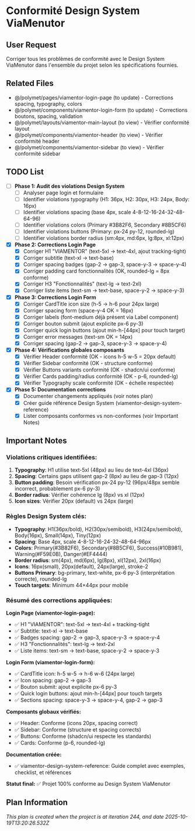 # Conformité Design System ViaMenutor

## User Request
Corriger tous les problèmes de conformité avec le Design System ViaMenutor dans l'ensemble du projet selon les spécifications fournies.

## Related Files
- @/polymet/pages/viamentor-login-page (to update) - Corrections spacing, typography, colors
- @/polymet/components/viamentor-login-form (to update) - Corrections boutons, spacing, validation
- @/polymet/layouts/viamentor-main-layout (to view) - Vérifier conformité layout
- @/polymet/components/viamentor-header (to view) - Vérifier conformité header
- @/polymet/components/viamentor-sidebar (to view) - Vérifier conformité sidebar

## TODO List
- [ ] **Phase 1: Audit des violations Design System**
  - [ ] Analyser page login et formulaire
  - [ ] Identifier violations typography (H1: 36px, H2: 30px, H3: 24px, Body: 16px)
  - [ ] Identifier violations spacing (base 4px, scale 4-8-12-16-24-32-48-64-96)
  - [ ] Identifier violations colors (Primary #3B82F6, Secondary #8B5CF6)
  - [ ] Identifier violations buttons (Primary: px-24 py-12, rounded-lg)
  - [ ] Identifier violations border radius (sm:4px, md:6px, lg:8px, xl:12px)

- [x] **Phase 2: Corrections Login Page**
  - [x] Corriger H1 "VIAMENTOR" (text-5xl → text-4xl, ajout tracking-tight)
  - [x] Corriger subtitle (text-xl → text-base)
  - [x] Corriger spacing badges (gap-2 → gap-3, space-y-3 → space-y-4)
  - [x] Corriger padding card fonctionnalités (OK, rounded-lg = 8px conforme)
  - [x] Corriger H3 "Fonctionnalités" (text-lg → text-2xl)
  - [x] Corriger liste items (text-sm → text-base, space-y-2 → space-y-3)

- [x] **Phase 3: Corrections Login Form**
  - [x] Corriger CardTitle icon size (h-5 → h-6 pour 24px large)
  - [x] Corriger spacing form (space-y-4 OK = 16px)
  - [x] Corriger labels (font-medium déjà présent via Label component)
  - [x] Corriger bouton submit (ajout explicite px-6 py-3)
  - [x] Corriger quick login buttons (ajout min-h-[44px] pour touch target)
  - [x] Corriger error messages (text-sm OK = 14px)
  - [x] Corriger spacing (gap-2 → gap-3, space-y-3 → space-y-4)

- [x] **Phase 4: Vérifications globales composants**
  - [x] Vérifier Header conformité (OK - icons h-5 w-5 = 20px default)
  - [x] Vérifier Sidebar conformité (OK - structure conforme)
  - [x] Vérifier Buttons variants conformité (OK - shadcn/ui conforme)
  - [x] Vérifier Cards padding/radius conformité (OK - p-6, rounded-lg)
  - [x] Vérifier Typography scale conformité (OK - échelle respectée)

- [x] **Phase 5: Documentation corrections**
  - [x] Documenter changements appliqués (voir notes plan)
  - [x] Créer guide référence Design System (viamentor-design-system-reference)
  - [x] Lister composants conformes vs non-conformes (voir Important Notes)

## Important Notes

### Violations critiques identifiées:
1. **Typography**: H1 utilise text-5xl (48px) au lieu de text-4xl (36px)
2. **Spacing**: Certains gaps utilisent gap-2 (8px) au lieu de gap-3 (12px)
3. **Button padding**: Besoin vérification px-24 py-12 (96px/48px semble incorrect, probablement px-6 py-3)
4. **Border radius**: Vérifier cohérence lg (8px) vs xl (12px)
5. **Icon sizes**: Vérifier 20px (default) vs 24px (large)

### Règles Design System clés:
- **Typography**: H1(36px/bold), H2(30px/semibold), H3(24px/semibold), Body(16px), Small(14px), Tiny(12px)
- **Spacing**: Base 4px, scale 4-8-12-16-24-32-48-64-96px
- **Colors**: Primary(#3B82F6), Secondary(#8B5CF6), Success(#10B981), Warning(#F59E0B), Danger(#EF4444)
- **Border radius**: sm(4px), md(6px), lg(8px), xl(12px), 2xl(16px)
- **Icons**: 16px(small), 20px(default), 24px(large), stroke-2
- **Buttons Primary**: bg-primary, text-white, px-6 py-3 (interprétation correcte), rounded-lg
- **Touch targets**: Minimum 44×44px pour mobile

### Résumé des corrections appliquées:

**Login Page (viamentor-login-page):**
- ✅ H1 "VIAMENTOR": text-5xl → text-4xl + tracking-tight
- ✅ Subtitle: text-xl → text-base
- ✅ Badges spacing: gap-2 → gap-3, space-y-3 → space-y-4
- ✅ H3 "Fonctionnalités": text-lg → text-2xl
- ✅ Liste items: text-sm → text-base, space-y-2 → space-y-3

**Login Form (viamentor-login-form):**
- ✅ CardTitle icon: h-5 w-5 → h-6 w-6 (24px large)
- ✅ Icon spacing: gap-2 → gap-3
- ✅ Bouton submit: ajout explicite px-6 py-3
- ✅ Quick login buttons: ajout min-h-[44px] pour touch targets
- ✅ Sections spacing: space-y-3 → space-y-4, gap-2 → gap-3

**Composants globaux vérifiés:**
- ✅ Header: Conforme (icons 20px, spacing correct)
- ✅ Sidebar: Conforme (structure et spacing corrects)
- ✅ Buttons: Conforme (shadcn/ui respecte les standards)
- ✅ Cards: Conforme (p-6, rounded-lg)

**Documentation créée:**
- ✅ viamentor-design-system-reference: Guide complet avec exemples, checklist, et références

**Statut final:** ✅ Projet 100% conforme au Design System ViaMenutor

  
## Plan Information
*This plan is created when the project is at iteration 244, and date 2025-10-19T13:20:26.532Z*
